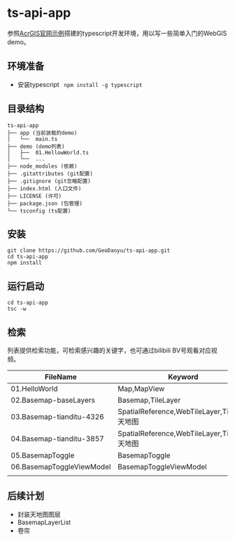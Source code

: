 # ts-api-app

参照[AcrGIS官网示例](https://developers.arcgis.com/javascript/latest/guide/typescript-setup/ )搭建的typescript开发环境，用以写一些简单入门的WebGIS demo。

## 环境准备

+ 安装typescript ``` npm install -g typescript```

## 目录结构

```
ts-api-app
├── app (当前装载的demo)
│   └──  main.ts
├── demo (demo列表)
│   ├──  01.HellowWorld.ts
│   └──  ...
├── node_modules (依赖)
├── .gitattributes (git配置)
├── .gitignore (git忽略配置)
├── index.html (入口文件)
├── LICENSE (许可)
├── package.json (包管理)
└── tsconfig (ts配置)
```

## 安装

~~~ shell
git clone https://github.com/GeoDaoyu/ts-api-app.git
cd ts-api-app
npm install
~~~

## 运行启动

~~~ shell
cd ts-api-app
tsc -w
~~~

## 检索

列表提供检索功能，可检索感兴趣的关键字，也可通过bilibili BV号观看对应视频。

| FileName                  | Keyword                                       | BV           |
| ------------------------- | --------------------------------------------- | ------------ |
| 01.HelloWorld             | Map,MapView                                   | BV1JE411g7Wm |
| 02.Basemap-baseLayers     | Basemap,TileLayer                             | BV147411f7rs |
| 03.Basemap-tianditu-4326  | SpatialReference,WebTileLayer,TileInfo,天地图 | BV1y7411R7cS |
| 04.Basemap-tianditu-3857  | SpatialReference,WebTileLayer,TileInfo,天地图 | BV1y7411R7cS |
| 05.BasemapToggle          | BasemapToggle                                 | BV1dg4y1b7Xg |
| 06.BasemapToggleViewModel | BasemapToggleViewModel                        | BV1eZ4y1j7Se |
|                           |                                               |              |

## 后续计划

+ 封装天地图图层
+ BasemapLayerList
+ 卷帘
